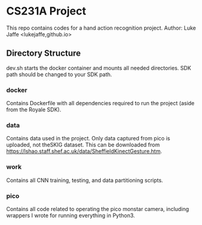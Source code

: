 # CS231A Project
This repo contains codes for a hand action recognition project.
Author: Luke Jaffe <lukejaffe,github.io>

## Directory Structure
dev.sh starts the docker container and mounts all needed directories. SDK path should be changed to your SDK path.

### docker
Contains Dockerfile with all dependencies required to run the project (aside from the Royale SDK).

### data
Contains data used in the project. Only data captured from pico is uploaded, not theSKIG dataset. This can be downloaded from https://lshao.staff.shef.ac.uk/data/SheffieldKinectGesture.htm.

### work
Contains all CNN training, testing, and data partitioning scripts.  

### pico
Contains all code related to operating the pico monstar camera, including wrappers I wrote for running everything in Python3.
